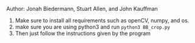 Author: Jonah Biedermann, Stuart Allen, and John Kauffman

1. Make sure to install all requirements such as openCV,  numpy, and os. 
2. make sure you are using python3 and run ```python3 BB_crop.py```
3. Then just follow the instructions given by the program